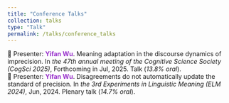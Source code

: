 ```yaml
---
title: "Conference Talks"
collection: talks
type: "Talk"
permalink: /talks/conference_talks
---
```


:microphone: Presenter: **<span style="color: #9932CC;">Yifan Wu</span>**. Meaning adaptation in the discourse dynamics of imprecision. In *the 47th annual meeting of the Cognitive Science Society (CogSci 2025)*, Forthcoming in Jul, 2025. Talk (*13.8% oral*). <br>
:microphone: Presenter: **<span style="color: #9932CC;">Yifan Wu</span>**. Disagreements do not automatically update the standard of precision. In *the 3rd Experiments in Linguistic Meaning (ELM 2024)*, Jun, 2024. Plenary talk (*14.7% oral*). <br>
